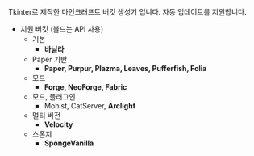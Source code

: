 Tkinter로 제작한 마인크래프트 버킷 생성기 입니다.
자동 업데이트를 지원합니다.

* 지원 버킷 (볼드는 API 사용)
  * 기본
    * __바닐라__
  * Paper 기반
    * __Paper, Purpur, Plazma, Leaves, Pufferfish, Folia__
  * 모드
    * __Forge, NeoForge, Fabric__
  * 모드, 플러그인
    * Mohist, CatServer, __Arclight__
  * 멀티 버전
    * __Velocity__
  * 스폰지
    * __SpongeVanilla__
